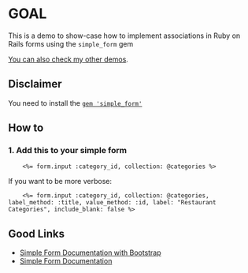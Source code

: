 # GOAL

This is a demo to show-case how to implement associations in Ruby on Rails forms using the `simple_form` gem

[You can also check my other demos](https://github.com/andrerferrer/dedemos/blob/master/README.md#ded%C3%A9mos).

## Disclaimer
You need to install the [`gem 'simple_form'`](https://github.com/heartcombo/simple_form)

## How to
### 1. Add this to your simple form 

```erb
	<%= form.input :category_id, collection: @categories %>
```

If you want to be more verbose:
```erb
	<%= form.input :category_id, collection: @categories, label_method: :title, value_method: :id, label: "Restaurant Categories", include_blank: false %>
```

## Good Links
* [Simple Form Documentation with Bootstrap](http://simple-form-bootstrap.plataformatec.com.br/)
* [Simple Form Documentation](http://simple-form.plataformatec.com.br/)
